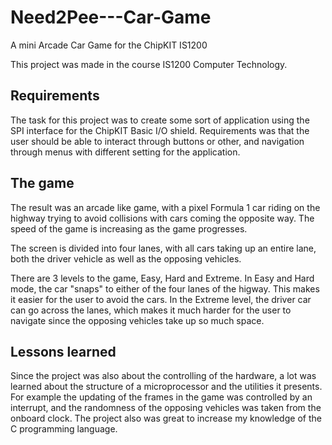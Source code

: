 # Need2Pee---Car-Game
A mini Arcade Car Game for the ChipKIT IS1200

This project was made in the course IS1200 Computer Technology.

## Requirements
The task for this project was to create some sort of application using the SPI interface for the ChipKIT Basic I/O shield. 
Requirements was that the user should be able to interact through buttons or other, and navigation through menus with different setting for the application.

## The game
The result was an arcade like game, with a pixel Formula 1 car riding on the highway trying to avoid collisions with cars coming the opposite way.
The speed of the game is increasing as the game progresses.

The screen is divided into four lanes, with all cars taking up an entire lane, both the driver vehicle as well as the opposing vehicles.

There are 3 levels to the game, Easy, Hard and Extreme. In Easy and Hard mode, the car "snaps" to either of the four lanes of the higway. 
This makes it easier for the user to avoid the cars.
In the Extreme level, the driver car can go across the lanes, which makes it much harder for the user to navigate since the opposing vehicles take up so much space. 

## Lessons learned
Since the project was also about the controlling of the hardware, a lot was learned about the structure of a microprocessor and the utilities it presents.
For example the updating of the frames in the game was controlled by an interrupt, and the randomness of the opposing vehicles was taken from the onboard clock.
The project also was great to increase my knowledge of the C programming language.
